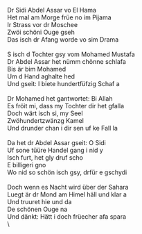 Dr&nbsp;Sidi&nbsp;Abdel&nbsp;Assar&nbsp;vo&nbsp;El&nbsp;Hama\
Het&nbsp;mal&nbsp;am&nbsp;Morge&nbsp;früe&nbsp;no&nbsp;im&nbsp;Pijama\
Ir&nbsp;Strass&nbsp;vor&nbsp;dr&nbsp;Moschee\
Zwöi&nbsp;schöni&nbsp;Ouge&nbsp;gseh\
Das&nbsp;isch&nbsp;dr&nbsp;Afang&nbsp;worde&nbsp;vo&nbsp;sim&nbsp;Drama\
\
S&nbsp;isch&nbsp;d&nbsp;Tochter&nbsp;gsy&nbsp;vom&nbsp;Mohamed&nbsp;Mustafa\
Dr&nbsp;Abdel&nbsp;Assar&nbsp;het&nbsp;nümm&nbsp;chönne&nbsp;schlafa\
Bis&nbsp;är&nbsp;bim&nbsp;Mohamed\
Um&nbsp;d&nbsp;Hand&nbsp;aghalte&nbsp;hed\
Und&nbsp;gseit:&nbsp;I&nbsp;biete&nbsp;hundertfüfzig&nbsp;Schaf&nbsp;a\
\
Dr&nbsp;Mohamed&nbsp;het&nbsp;gantwortet:&nbsp;Bi&nbsp;Allah\
Es&nbsp;fröit&nbsp;mi,&nbsp;dass&nbsp;my&nbsp;Tochter&nbsp;dir&nbsp;het&nbsp;gfalla\
Doch&nbsp;wärt&nbsp;isch&nbsp;si,&nbsp;my&nbsp;Seel\
Zwöhundertzwänzg&nbsp;Kamel\
Und&nbsp;drunder&nbsp;chan&nbsp;i&nbsp;dir&nbsp;sen&nbsp;uf&nbsp;ke&nbsp;Fall&nbsp;la\
\
Da&nbsp;het&nbsp;dr&nbsp;Abdel&nbsp;Assar&nbsp;gseit:&nbsp;O&nbsp;Sidi\
Uf&nbsp;sone&nbsp;tüüre&nbsp;Handel&nbsp;gang&nbsp;i&nbsp;nid&nbsp;y\
Isch&nbsp;furt,&nbsp;het&nbsp;gly&nbsp;druf&nbsp;scho\
E&nbsp;billigeri&nbsp;gno\
Wo&nbsp;nid&nbsp;so&nbsp;schön&nbsp;isch&nbsp;gsy,&nbsp;drfür&nbsp;e&nbsp;gschydi\
\
Doch&nbsp;wenn&nbsp;es&nbsp;Nacht&nbsp;wird&nbsp;über&nbsp;der&nbsp;Sahara\
Luegt&nbsp;är&nbsp;dr&nbsp;Mond&nbsp;am&nbsp;Himel&nbsp;häll&nbsp;und&nbsp;klar&nbsp;a\
Und&nbsp;truuret&nbsp;hie&nbsp;und&nbsp;da\
De&nbsp;schönen&nbsp;Ouge&nbsp;na\
Und&nbsp;dänkt:&nbsp;Hätt&nbsp;i&nbsp;doch&nbsp;früecher&nbsp;afa&nbsp;spara\
\
